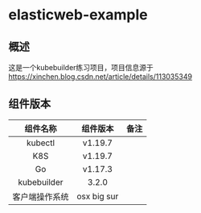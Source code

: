# elasticweb-example

## 概述

这是一个kubebuilder练习项目，项目信息源于 https://xinchen.blog.csdn.net/article/details/113035349

## 组件版本

|组件名称|组件版本|备注|
|:-:|:-:|:-:|
|kubectl|v1.19.7||
|K8S|v1.19.7||
|Go|v1.17.3||
|kubebuilder|3.2.0||
|客户端操作系统|osx big sur||


